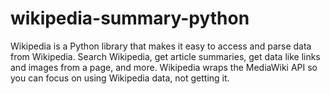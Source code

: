 # wikipedia-summary-python
Wikipedia is a Python library that makes it easy to access and parse data from Wikipedia.  Search Wikipedia, get article summaries, get data like links and images from a page, and more. Wikipedia wraps the MediaWiki API so you can focus on using Wikipedia data, not getting it.
